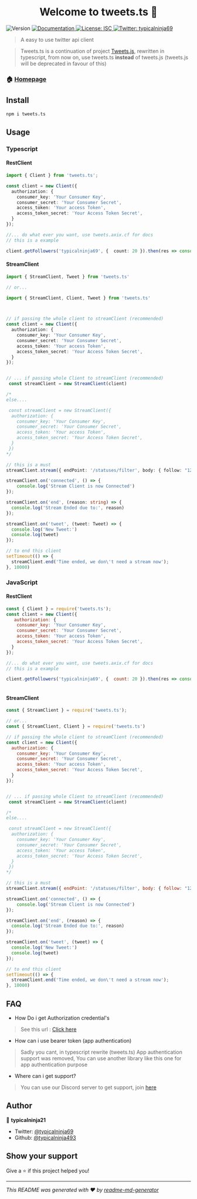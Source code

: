 <h1 align="center">Welcome to tweets.ts 👋</h1>
<p>
  <img alt="Version" src="https://img.shields.io/badge/version-1.0.0-blue.svg?cacheSeconds=2592000" />
  <a href="https://tweets.axix.cf/" target="_blank">
    <img alt="Documentation" src="https://img.shields.io/badge/documentation-yes-brightgreen.svg" />
  </a>
  <a href="#" target="_blank">
    <img alt="License: ISC" src="https://img.shields.io/badge/License-ISC-yellow.svg" />
  </a>
  <a href="https://twitter.com/typicalninja69" target="_blank">
    <img alt="Twitter: typicalninja69" src="https://img.shields.io/twitter/follow/typicalninja69.svg?style=social" />
  </a>
</p>

> A easy to use twitter api client

> Tweets.ts is a continuation of project [Tweets.js](https://www.npmjs.com/package/tweets.js), rewritten in typescript, from now on, use tweets.ts **instead** of tweets.js (tweets.js will be deprecated in favour of this)

### 🏠 [Homepage](https://tweets.axix.cf/)

## Install

```sh
npm i tweets.ts
```


## Usage

### Typescript

#### RestClient


```ts
import { Client } from 'tweets.ts';

const client = new Client({
  authorization: {
    consumer_key: 'Your Consumer Key',
    consumer_secret: 'Your Consumer Secret',
    access_token: 'Your access Token',
    access_token_secret: 'Your Access Token Secret',
  }
});

//... do what ever you want, use tweets.axix.cf for docs
// this is a example

client.getFollowers('typicalninja69', {  count: 20 }).then(res => console.log('Here is typicalninja\'s Followers', res)).catch(err => console.log('error occurred', err));
```


#### StreamClient

```ts
import { StreamClient, Tweet } from 'tweets.ts'

// or...

import { StreamClient, Client, Tweet } from 'tweets.ts'



// if passing the whole client to streamClient (recommended)
const client = new Client({
  authorization: {
    consumer_key: 'Your Consumer Key',
    consumer_secret: 'Your Consumer Secret',
    access_token: 'Your access Token',
    access_token_secret: 'Your Access Token Secret',
  }
});


// ... if passing whole Client to streamClient (recommended)
 const streamClient = new StreamClient(client)

/*
else....

 const streamClient = new StreamClient({
  authorization: {
    consumer_key: 'Your Consumer Key',
    consumer_secret: 'Your Consumer Secret',
    access_token: 'Your access Token',
    access_token_secret: 'Your Access Token Secret',
  }
 })
*/

// this is a must
streamClient.stream({ endPoint: '/statuses/filter', body: { follow: "1238451949000888322", } });

streamClient.on('connected', () => {
    console.log('Stream Client is now Connected')
});

streamClient.on('end', (reason: string) => {
  console.log('Stream Ended due to:', reason)
});

streamClient.on('tweet', (tweet: Tweet) => {
  console.log('New Tweet:')
  console.log(tweet)
});

// to end this client
setTimeout(() => {
  streamClient.end('Time ended, we don\'t need a stream now');
}, 10000)
```

### JavaScript

#### RestClient

```js
const { Client } = require('tweets.ts');
const client = new Client({
   authorization: {
    consumer_key: 'Your Consumer Key',
    consumer_secret: 'Your Consumer Secret',
    access_token: 'Your access Token',
    access_token_secret: 'Your Access Token Secret',
  }
});

//... do what ever you want, use tweets.axix.cf for docs
// this is a example

client.getFollowers('typicalninja69', {  count: 20 }).then(res => console.log('Here is typicalninja\'s Followers', res)).catch(err => console.log('error occurred', err));
 
```


#### StreamClient

```js
const { StreamClient } = require('tweets.ts');

// or...
const { StreamClient, Client } = require('tweets.ts')

// if passing the whole client to streamClient (recommended)
const client = new Client({
  authorization: {
    consumer_key: 'Your Consumer Key',
    consumer_secret: 'Your Consumer Secret',
    access_token: 'Your access Token',
    access_token_secret: 'Your Access Token Secret',
  }
});


// ... if passing whole Client to streamClient (recommended)
 const streamClient = new StreamClient(client)

/*
else....

 const streamClient = new StreamClient({
  authorization: {
    consumer_key: 'Your Consumer Key',
    consumer_secret: 'Your Consumer Secret',
    access_token: 'Your access Token',
    access_token_secret: 'Your Access Token Secret',
  }
 })
*/

// this is a must
streamClient.stream({ endPoint: '/statuses/filter', body: { follow: "1238451949000888322", } });

streamClient.on('connected', () => {
    console.log('Stream Client is now Connected')
});

streamClient.on('end', (reason) => {
  console.log('Stream Ended due to:', reason)
});

streamClient.on('tweet', (tweet) => {
  console.log('New Tweet:')
  console.log(tweet)
});

// to end this client
setTimeout(() => {
  streamClient.end('Time ended, we don\'t need a stream now');
}, 10000)
```

## FAQ

* How Do i get Authorization credential's

> See this url : [Click here](https://developer.twitter.com/en/docs/twitter-api/getting-started/getting-access-to-the-twitter-api)

* How can i use bearer token (app authentication)

> Sadly you cant, in typescript rewrite (tweets.ts) App authentication support was removed, You can use another library like this one for app authentication purpose

* Where can i get support?

> You can use our Discord server to get support, join [here](https://discord.com/invite/HVnGtzMaW4)

## Author

👤 **typicalninja21**

* Twitter: [@typicalninja69](https://twitter.com/typicalninja69)
* Github: [@typicalninja493](https://github.com/typicalninja493)

## Show your support

Give a ⭐️ if this project helped you!

***
_This README was generated with ❤️ by [readme-md-generator](https://github.com/kefranabg/readme-md-generator)_